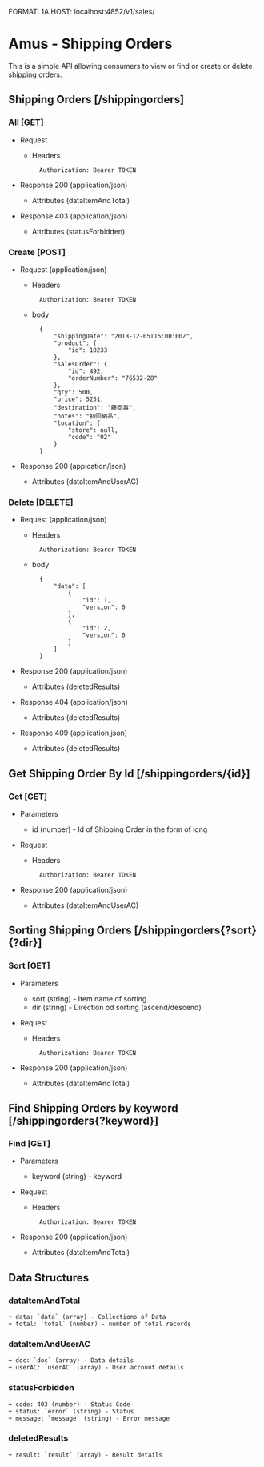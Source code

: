 FORMAT: 1A
HOST: localhost:4852/v1/sales/

# Amus - Shipping Orders

This is a simple API allowing consumers to view or find or create or delete shipping orders.

## Shipping Orders [/shippingorders]

### All [GET]

+ Request

    + Headers
    
            Authorization: Bearer TOKEN

+ Response 200 (application/json)
    + Attributes (dataItemAndTotal)

+ Response 403 (application/json)
    + Attributes (statusForbidden)
        
### Create [POST]

+ Request (application/json)

    + Headers
    
            Authorization: Bearer TOKEN

    + body

            {
                "shippingDate": "2018-12-05T15:00:00Z",
                "product": {
                    "id": 10233
                },
                "salesOrder": {
                    "id": 492,
                    "orderNumber": "76532-28"
                },
                "qty": 500,
                "price": 5251,
                "destination": "藤商事",
                "notes": "初回納品",
                "location": {
                    "store": null,
                    "code": "02"
                }
            }

+ Response 200 (appication/json)
    + Attributes (dataItemAndUserAC)

### Delete [DELETE]

+ Request (application/json)

    + Headers
    
            Authorization: Bearer TOKEN

    + body

            {
                "data": [
                    {
                        "id": 1,
                        "version": 0
                    },
                    {
                        "id": 2,
                        "version": 0
                    }
                ]
            }

+ Response 200 (application/json)
    + Attributes (deletedResults)
        
+ Response 404 (application/json)
    + Attributes (deletedResults)

+ Response 409 (application,json)
    + Attributes (deletedResults)

## Get Shipping Order By Id [/shippingorders/{id}]

### Get [GET]

+ Parameters
    + id (number) - Id of Shipping Order in the form of long
    
+ Request

    + Headers
    
            Authorization: Bearer TOKEN

+ Response 200 (application/json)
    + Attributes (dataItemAndUserAC)
        
## Sorting Shipping Orders [/shippingorders{?sort}{?dir}]

### Sort [GET]

+ Parameters
    + sort (string) - Item name of sorting
    + dir (string) - Direction od sorting (ascend/descend)

+ Request

    + Headers
                
            Authorization: Bearer TOKEN

+ Response 200 (application/json)
    + Attributes (dataItemAndTotal)
        
## Find Shipping Orders by keyword [/shippingorders{?keyword}]

### Find [GET]

+ Parameters
    + keyword (string) - keyword

+ Request

    + Headers
        
            Authorization: Bearer TOKEN

+ Response 200 (application/json)
    + Attributes (dataItemAndTotal)

## Data Structures

### dataItemAndTotal
    + data: `data` (array) - Collections of Data
    + total: `total` (number) - number of total records
    
### dataItemAndUserAC
    + doc: `doc` (array) - Data details
    + userAC: `userAC` (array) - User account details

### statusForbidden
    + code: 403 (number) - Status Code
    + status: `error` (string) - Status
    + message: `message` (string) - Error message

### deletedResults
    + result: `result` (array) - Result details
